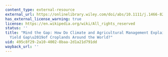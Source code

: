 ```yaml
---
content_type: external-resource
external_url: https://onlinelibrary.wiley.com/doi/abs/10.1111/j.1466-8238.2010.00563.x
has_external_license_warning: true
license: https://en.wikipedia.org/wiki/All_rights_reserved
status: ''
title: "Mind the Gap: How Do Climate and Agricultural Management Explain the \u2018\
  Yield Gap\u2019of Croplands Around the World?"
uid: 495c8f29-2a10-4002-8baa-2d1a21d791dd
wayback_url: ''
---
```

